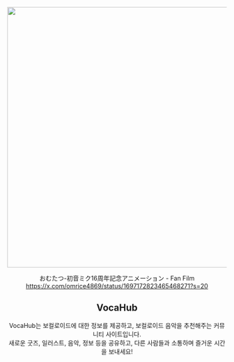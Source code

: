 <div align=center>

<img src="https://github.com/Regulus0811/VocaHub/assets/121006576/451360af-71d6-4903-b16e-ab6d56fc2619" width=600px>  <br>

おむたつ-初音ミク16周年記念アニメーション - Fan Film https://x.com/omrice4869/status/1697172823465468271?s=20


## VocaHub

VocaHub는 보컬로이드에 대한 정보를 제공하고,
보컬로이드 음악을 추천해주는 커뮤니티 사이트입니다.<br>
새로운 굿즈, 일러스트, 음악, 정보 등을 공유하고,
다른 사람들과 소통하며 즐거운 시간을 보내세요!

</div>
